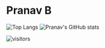 # Pranav B
![Top Langs](https://github-readme-stats.vercel.app/api/top-langs/?username=pranavbhuv&langs_count=10&theme=radical)
![Pranav's GitHub stats](https://github-readme-stats.vercel.app/api?username=pranavbhuv&show_icons=true&theme=radical)

![visitors](https://visitor-badge.glitch.me/badge?page_id=pranavbhuv)

